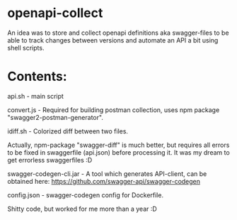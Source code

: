 # openapi-collect
An idea was to store and collect openapi definitions aka swagger-files to be able to track changes between versions and automate an API a bit using shell scripts.

# Contents:
api.sh - main script

convert.js - Required for building postman collection, uses npm package "swagger2-postman-generator".

idiff.sh - Colorized diff between two files.

Actually, npm-package "swagger-diff" is much better, but requires all errors to be fixed in swaggerfile (api.json) before processing it. It was my dream to get errorless swaggerfiles :D

swagger-codegen-cli.jar - A tool which generates API-client, can be obtained here: https://github.com/swagger-api/swagger-codegen

config.json - swagger-codegen config for Dockerfile. 

Shitty code, but worked for me more than a year :D 
